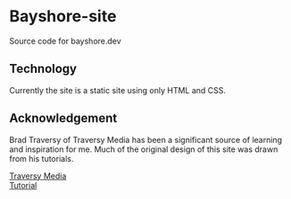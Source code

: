 # Bayshore-site

Source code for bayshore.dev

## Technology
Currently the site is a static site using only HTML and CSS.

## Acknowledgement

Brad Traversy of Traversy Media has been a significant source of learning and inspiration for me.  Much of the original design of this site was drawn from his tutorials.

[Traversy Media](https://youtube.com/channel/UC29ju8bIPH5as8OGnQzwJyA)  
[Tutorial](https://github.com/bradtraversy/loruki-website)  
